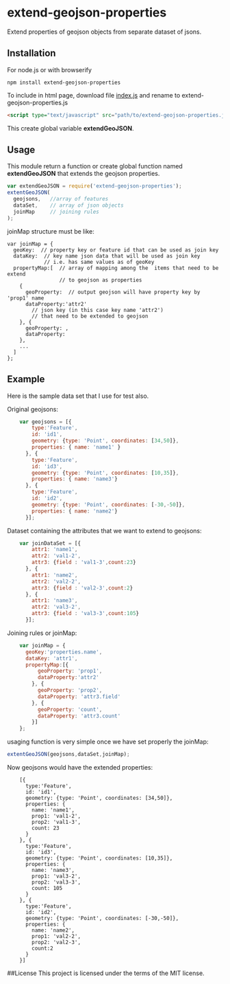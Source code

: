# extend-geojson-properties
Extend properties of geojson objects from separate dataset of jsons.

## Installation 
For node.js or with browserify
```
npm install extend-geojson-properties
```
To include in html page, download file [index.js](https://raw.githubusercontent.com/gagan-bansal/extend-geojson-properties/master/index.js) and rename to extend-geojson-properties.js
```html
<script type="text/javascript" src="path/to/extend-geojson-properties.js"></script>
```
This create global variable **extendGeoJSON**.

## Usage
This module return a function or create global function named **extendGeoJSON** that extends the geojson properties.

```javascript 
var extendGeoJSON = require('extend-geojson-properties');
extentGeoJSON(
  geojsons,   //array of features
  dataSet,    // array of json objects
  joinMap     // joining rules
);
```
joinMap structure must be like:
```
var joinMap = {
  geoKey:  // property key or feature id that can be used as join key  
  dataKey:  // key name json data that will be used as join key 
            // i.e. has same values as of geoKey
  propertyMap:[  // array of mapping among the  items that need to be extend 
                 // to geojson as properties
    {
      geoProperty:  // output geojson will have property key by 'prop1' name 
      dataProperty:'attr2'
        // json key (in this case key name 'attr2')
        // that need to be extended to geojson 
    }, {
      geoProperty: ,
      dataProperty: 
    },  
    ... 
  ]
};
```
## Example
Here is the sample data set that I use for test also.

Original geojsons:

```javascript
    var geojsons = [{
        type:'Feature',
        id: 'id1',
        geometry: {type: 'Point', coordinates: [34,50]},
        properties: { name: 'name1' }
      }, {
        type:'Feature',
        id: 'id3',
        geometry: {type: 'Point', coordinates: [10,35]},
        properties: { name: 'name3'}
      }, {
        type:'Feature',
        id: 'id2',
        geometry: {type: 'Point', coordinates: [-30,-50]},
        properties: { name: 'name2'}
      }];
```
Dataset containing the attributes that we want to extend to geojsons:
```javascript
    var joinDataSet = [{
        attr1: 'name1',
        attr2: 'val1-2',
        attr3: {field : 'val1-3',count:23}
      }, {
        attr1: 'name2',
        attr2: 'val2-2',
        attr3: {field : 'val2-3',count:2}
      }, {
        attr1: 'name3',
        attr2: 'val3-2',
        attr3: {field : 'val3-3',count:105}
      }];
```
Joining rules or joinMap: 
```javascript
    var joinMap = {
      geoKey:'properties.name',
      dataKey: 'attr1',
      propertyMap:[{
          geoProperty: 'prop1',
          dataProperty:'attr2'
        }, {
          geoProperty: 'prop2',
          dataProperty: 'attr3.field'
        }, {
          geoProperty: 'count',
          dataProperty: 'attr3.count'
        }]
    };
```
usaging function is very simple once we have set properly the joinMap:
```javascript 
extentGeoJSON(geojsons,dataSet,joinMap);
```
Now geojsons would have the extended properties:
```jsvascript 
    [{
      type:'Feature',
      id: 'id1',
      geometry: {type: 'Point', coordinates: [34,50]},
      properties: {
        name: 'name1',
        prop1: 'val1-2',
        prop2: 'val1-3',
        count: 23
      }
    }, {
      type:'Feature',
      id: 'id3',
      geometry: {type: 'Point', coordinates: [10,35]},
      properties: {
        name: 'name3',
        prop1: 'val3-2',
        prop2: 'val3-3',
        count: 105
      }
    }, {
      type:'Feature',
      id: 'id2',
      geometry: {type: 'Point', coordinates: [-30,-50]},
      properties: {
        name: 'name2',
        prop1: 'val2-2',
        prop2: 'val2-3',
        count:2
      }
    }]
```

##License
This project is licensed under the terms of the MIT license.
